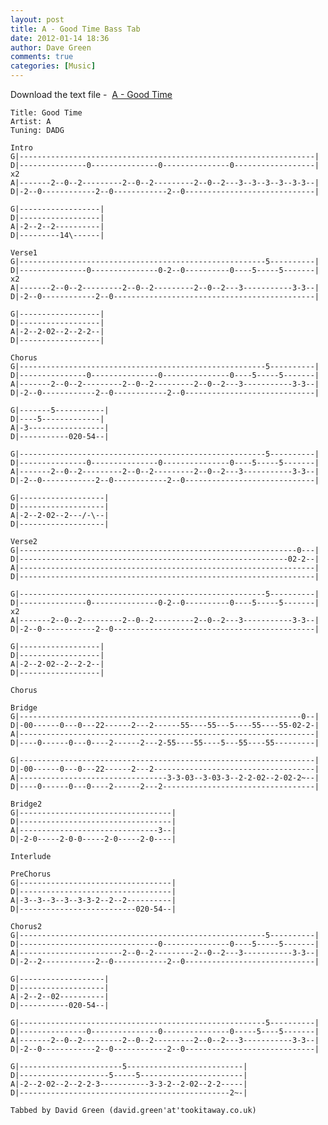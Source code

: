 ```yaml
---
layout: post
title: A - Good Time Bass Tab
date: 2012-01-14 18:36
author: Dave Green
comments: true
categories: [Music]
---
```

Download the text file -  [A - Good Time](../music/tabs/GT.txt)

    Title: Good Time
    Artist: A
    Tuning: DADG

    Intro
    G|------------------------------------------------------------------|
    D|---------------0---------------0---------------0------------------| x2
    A|-------2--0--2---------2--0--2---------2--0--2---3--3--3--3--3-3--|
    D|-2--0------------2--0------------2--0-----------------------------|

    G|------------------|
    D|------------------|
    A|-2--2--2----------|
    D|---------14\------|

    Verse1
    G|-------------------------------------------------------5----------|
    D|---------------0---------------0-2--0----------0----5-----5-------| x2
    A|-------2--0--2---------2--0--2---------2--0--2---3-----------3-3--|
    D|-2--0------------2--0---------------------------------------------|

    G|------------------|
    D|------------------|
    A|-2--2-02--2--2-2--|
    D|------------------|

    Chorus
    G|-------------------------------------------------------5----------|
    D|---------------0---------------0---------------0----5-----5-------|
    A|-------2--0--2---------2--0--2---------2--0--2---3-----------3-3--|
    D|-2--0------------2--0------------2--0-----------------------------|

    G|-------5-----------|
    D|----5-------------|
    A|-3-----------------|
    D|-----------020-54--|

    G|-------------------------------------------------------5----------|
    D|---------------0---------------0---------------0----5-----5-------|
    A|-------2--0--2---------2--0--2---------2--0--2---3-----------3-3--|
    D|-2--0------------2--0------------2--0-----------------------------|

    G|-------------------|
    D|-------------------|
    A|-2--2-02--2---/-\--|
    D|-------------------|

    Verse2
    G|--------------------------------------------------------------0---|
    D|------------------------------------------------------------02-2--|
    A|------------------------------------------------------------------|
    D|------------------------------------------------------------------|

    G|-------------------------------------------------------5----------|
    D|---------------0---------------0-2--0----------0----5-----5-------| x2
    A|-------2--0--2---------2--0--2---------2--0--2---3-----------3-3--|
    D|-2--0------------2--0---------------------------------------------|

    G|------------------|
    D|------------------|
    A|-2--2-02--2--2-2--|
    D|------------------|

    Chorus

    Bridge
    G|---------------------------------------------------------------0--|
    D|-00------0---0---22------2---2------55----55---5----55----55-02-2-|
    A|------------------------------------------------------------------|
    D|----0------0---0----2------2---2-55----55----5---55----55---------|

    G|------------------------------------------------------------------|
    D|-00------0---0---22------2---2------------------------------------|
    A|---------------------------------3-3-03--3-03-3--2-2-02--2-02-2~--|
    D|----0------0---0----2------2---2----------------------------------|

    Bridge2
    G|----------------------------------|
    D|----------------------------------|
    A|-------------------------------3--|
    D|-2-0-----2-0-0-----2-0-----2-0----|

    Interlude

    PreChorus
    G|----------------------------------|
    D|----------------------------------|
    A|-3--3--3--3--3-3-2--2--2----------|
    D|--------------------------020-54--|

    Chorus2
    G|-------------------------------------------------------5----------|
    D|-------------------------------0---------------0----5-----5-------|
    A|-----------------------2--0--2---------2--0--2---3-----------3-3--|
    D|-2--2------------2--0------------2--0-----------------------------|

    G|-------------------|
    D|-------------------|
    A|-2--2--02----------|
    D|-----------020-54--|

    G|-------------------------------------------------------5----------|
    D|---------------0---------------0---------------0-----5----5-------|
    A|-------2--0--2---------2--0--2---------2--0--2---3-----------3-3--|
    D|-2--0------------2--0------------2--0-----------------------------|

    G|-----------------------5--------------------------|
    D|--------------------5-----5-----------------------|
    A|-2--2-02--2--2-2-3-----------3-3-2--2-02--2-2-----|
    D|-----------------------------------------------2~-|

    Tabbed by David Green (david.green'at'tookitaway.co.uk)